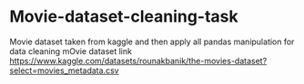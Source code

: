 # Movie-dataset-cleaning-task
Movie dataset taken from kaggle and then apply all pandas manipulation for data cleaning
mOvie dataset link
https://www.kaggle.com/datasets/rounakbanik/the-movies-dataset?select=movies_metadata.csv
